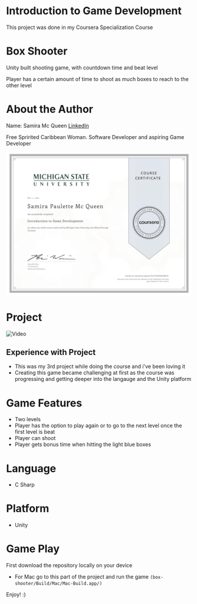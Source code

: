 # Introduction to Game Development
This project was done in my Coursera Specialization Course

# Box Shooter
Unity built shooting game, with countdown time and beat level

Player has a certain amount of time to shoot as much boxes to reach to the other level

# About the Author
Name: Samira Mc Queen
[LinkedIn](https://www.linkedin.com/in/samira-mc-queen-1882431a7/)

Free Spririted Caribbean Woman.
Software Developer and aspiring Game Developer

![Certification](./public/img/game-dev.png)
# Project 
![Video](./public/img/box-shooter.gif)

## Experience with Project
- This was my 3rd project while doing the course and i've been loving it
- Creating this game became challenging at first as the course was progressing and getting deeper into the langauge and the Unity platform

# Game Features
- Two levels
- Player has the option to play again or to go to the next level once the first level is beat
- Player can shoot
- Player gets bonus time when hitting the light blue boxes

# Language
- C Sharp

# Platform
- Unity

# Game Play
First download the repository locally on your device
- For Mac go to this part of the project and run the game 
``
(box-shooter/Build/Mac/Mac-Build.app/)
``

Enjoy! :) 
